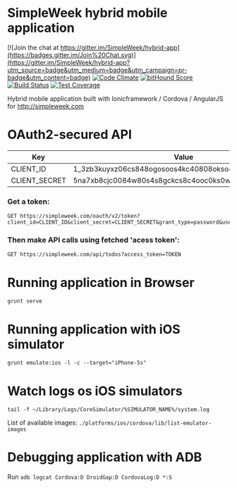 # SimpleWeek hybrid mobile application

[![Join the chat at https://gitter.im/SimpleWeek/hybrid-app](https://badges.gitter.im/Join%20Chat.svg)](https://gitter.im/SimpleWeek/hybrid-app?utm_source=badge&utm_medium=badge&utm_campaign=pr-badge&utm_content=badge) [![Code Climate](https://codeclimate.com/github/SimpleWeek/hybrid-app/badges/gpa.svg)](https://codeclimate.com/github/SimpleWeek/hybrid-app) [![bitHound Score](https://www.bithound.io/github/SimpleWeek/hybrid-app/badges/score.svg)](https://www.bithound.io/github/SimpleWeek/hybrid-app) [![Build Status](https://travis-ci.org/SimpleWeek/hybrid-app.svg?branch=master)](https://travis-ci.org/SimpleWeek/hybrid-app) [![Test Coverage](https://codeclimate.com/github/SimpleWeek/hybrid-app/badges/coverage.svg)](https://codeclimate.com/github/SimpleWeek/hybrid-app)

Hybrid mobile application built with Ionicframework / Cordova / AngularJS for http://simpleweek.com

# OAuth2-secured API

Key  | Value
------------- | -------------
CLIENT_ID  | 1_3zb3kuyxz06cs848ogosoos4kc40808okso4o4gkgs4s0w4s4o
CLIENT_SECRET  | 5na7xb8cjc0084w80s4s8gckcs8c4ooc0ks0w0g8okwwkgsk88

### Get a token:
    GET https://simpleweek.com/oauth/v2/token?client_id=CLIENT_ID&client_secret=CLIENT_SECRET&grant_type=password&username=USERNAME&password=PASSWORD

### Then make API calls using fetched 'acess token':
    GET https://simpleweek.com/api/todos?access_token=TOKEN

# Running application in Browser

`grunt serve`

# Running application with iOS simulator

`grunt emulate:ios -l -c --target="iPhone-5s"`

# Watch logs os iOS simulators

`tail -f ~/Library/Logs/CoreSimulator/%SIMULATOR_NAME%/system.log`


List of available images:
`./platforms/ios/cordova/lib/list-emulator-images`


# Debugging application with ADB

Run `adb logcat Cordova:D DroidGap:D CordovaLog:D *:S`
